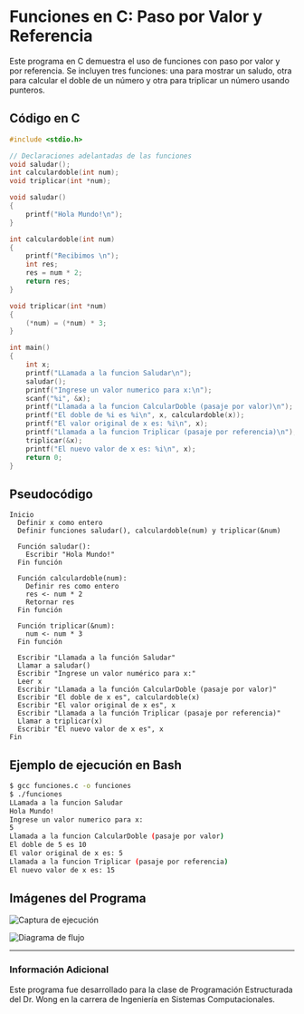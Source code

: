 # Funciones en C: Paso por Valor y Referencia

Este programa en C demuestra el uso de funciones con paso por valor y por referencia. Se incluyen tres funciones: una para mostrar un saludo, otra para calcular el doble de un número y otra para triplicar un número usando punteros.

## Código en C

```c
#include <stdio.h>

// Declaraciones adelantadas de las funciones
void saludar();
int calculardoble(int num);
void triplicar(int *num);

void saludar()
{
    printf("Hola Mundo!\n");
}

int calculardoble(int num)
{
    printf("Recibimos \n");
    int res;
    res = num * 2;
    return res;
}

void triplicar(int *num)
{
    (*num) = (*num) * 3;
}

int main()
{
    int x;
    printf("LLamada a la funcion Saludar\n");
    saludar();
    printf("Ingrese un valor numerico para x:\n");
    scanf("%i", &x);
    printf("Llamada a la funcion CalcularDoble (pasaje por valor)\n");
    printf("El doble de %i es %i\n", x, calculardoble(x));
    printf("El valor original de x es: %i\n", x);
    printf("Llamada a la funcion Triplicar (pasaje por referencia)\n");
    triplicar(&x);
    printf("El nuevo valor de x es: %i\n", x);
    return 0;
}
```

## Pseudocódigo

```plaintext
Inicio
  Definir x como entero
  Definir funciones saludar(), calculardoble(num) y triplicar(&num)
  
  Función saludar():
    Escribir "Hola Mundo!"
  Fin función
  
  Función calculardoble(num):
    Definir res como entero
    res <- num * 2
    Retornar res
  Fin función
  
  Función triplicar(&num):
    num <- num * 3
  Fin función
  
  Escribir "Llamada a la función Saludar"
  Llamar a saludar()
  Escribir "Ingrese un valor numérico para x:"
  Leer x
  Escribir "Llamada a la función CalcularDoble (pasaje por valor)"
  Escribir "El doble de x es", calculardoble(x)
  Escribir "El valor original de x es", x
  Escribir "Llamada a la función Triplicar (pasaje por referencia)"
  Llamar a triplicar(x)
  Escribir "El nuevo valor de x es", x
Fin
```

## Ejemplo de ejecución en Bash

```bash
$ gcc funciones.c -o funciones
$ ./funciones
LLamada a la funcion Saludar
Hola Mundo!
Ingrese un valor numerico para x:
5
Llamada a la funcion CalcularDoble (pasaje por valor)
El doble de 5 es 10
El valor original de x es: 5
Llamada a la funcion Triplicar (pasaje por referencia)
El nuevo valor de x es: 15
```

## Imágenes del Programa

![Captura de ejecución](imagenes/ejecucion_funciones.png)

![Diagrama de flujo](imagenes/diagrama_flujo_funciones.png)

---
### Información Adicional
Este programa fue desarrollado para la clase de Programación Estructurada del Dr. Wong en la carrera de Ingeniería en Sistemas Computacionales.
